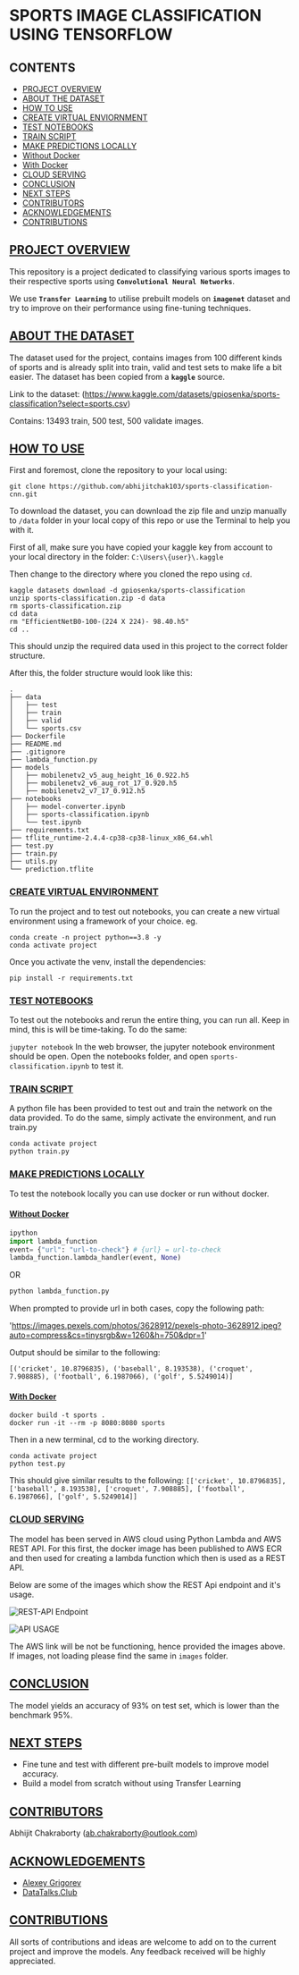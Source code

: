 # SPORTS IMAGE CLASSIFICATION USING TENSORFLOW

## CONTENTS

- [PROJECT OVERVIEW](#project-overview)
- [ABOUT THE DATASET](#about-the-dataset)
- [HOW TO USE](#how-to-use)
 - [CREATE VIRTUAL ENVIORNMENT](#create-virtual-environment)
 - [TEST NOTEBOOKS](#test-notebooks)
 - [TRAIN SCRIPT](#train)
 - [MAKE PREDICTIONS LOCALLY](#use-locally)
  - [Without Docker](#without-docker)
  - [With Docker](#docker)
- [CLOUD SERVING](#cloud-serving)
- [CONCLUSION](#conclusion)
- [NEXT STEPS](#next-steps)
- [CONTRIBUTORS](#contributors)
- [ACKNOWLEDGEMENTS](#acknowledgements)
- [CONTRIBUTIONS](#contributions)

## [PROJECT OVERVIEW](#project-overview)

This repository is a project dedicated to classifying various sports images to their respective sports using __`Convolutional Neural Networks`__.

We use __`Transfer Learning`__ to utilise prebuilt models on __`imagenet`__ dataset and try to improve on their performance using fine-tuning techniques.

## [ABOUT THE DATASET](#about-the-dataset)

The dataset used for the project, contains images from 100 different kinds of sports and is already split into train, valid and test sets to make life a bit easier. The dataset has been copied from a __`kaggle`__ source.

Link to the dataset: (https://www.kaggle.com/datasets/gpiosenka/sports-classification?select=sports.csv)

Contains: 13493 train, 500 test, 500 validate images.

## [HOW TO USE](#how-to-use)

First and foremost, clone the repository to your local using:

`git clone https://github.com/abhijitchak103/sports-classification-cnn.git`

To download the dataset, you can download the zip file and unzip manually to `/data` folder in your local copy of this repo or use the Terminal to help you with it.

First of all, make sure you have copied your kaggle key from account to your local directory in the folder: 
`C:\Users\{user}\.kaggle`

Then change to the directory where you cloned the repo using `cd`.
```
kaggle datasets download -d gpiosenka/sports-classification
unzip sports-classification.zip -d data
rm sports-classification.zip
cd data
rm "EfficientNetB0-100-(224 X 224)- 98.40.h5"
cd ..
```

This should unzip the required data used in this project to the correct folder structure.

After this, the folder structure would look like this:
```
.
├── data
│   ├── test
│   ├── train
│   ├── valid
│   └── sports.csv
├── Dockerfile
├── README.md
├── .gitignore
├── lambda_function.py
├── models
│   ├── mobilenetv2_v5_aug_height_16_0.922.h5
│   ├── mobilenetv2_v6_aug_rot_17_0.920.h5
│   ├── mobilenetv2_v7_17_0.912.h5
├── notebooks
│   ├── model-converter.ipynb
│   ├── sports-classification.ipynb
│   └── test.ipynb
├── requirements.txt
├── tflite_runtime-2.4.4-cp38-cp38-linux_x86_64.whl
├── test.py
├── train.py
├── utils.py
└── prediction.tflite
```

### [CREATE VIRTUAL ENVIRONMENT](#create-virtual-environment)

To run the project and to test out notebooks, you can create a new virtual environment using a framework of your choice. eg.
```
conda create -n project python==3.8 -y
conda activate project
```
Once you activate the venv, install the dependencies:
```
pip install -r requirements.txt
```

### [TEST NOTEBOOKS](#test-notebooks)

To test out the notebooks and rerun the entire thing, you can run all. Keep in mind, this is will be time-taking. 
To do the same:

`
jupyter notebook
`
In the web browser, the jupyter notebook environment should be open. Open the notebooks folder, and open `sports-classification.ipynb` to test it.

### [TRAIN SCRIPT](#train)

A python file has been provided to test out and train the network on the data provided. To do the same, simply activate the environment, and run train.py

```
conda activate project
python train.py
```

### [MAKE PREDICTIONS LOCALLY](#use-locally)

To test the notebook locally you can use docker or run without docker.

#### [Without Docker](#without-docker)

```python
ipython
import lambda_function
event= {"url": "url-to-check"} # {url} = url-to-check
lambda_function.lambda_handler(event, None)
```
OR
```python
python lambda_function.py
```
When prompted to provide url in both cases, copy the following path:

'https://images.pexels.com/photos/3628912/pexels-photo-3628912.jpeg?auto=compress&cs=tinysrgb&w=1260&h=750&dpr=1'

Output should be similar to the following:

`
[('cricket', 10.8796835),
 ('baseball', 8.193538),
 ('croquet', 7.908885),
 ('football', 6.1987066),
 ('golf', 5.5249014)]
`

#### [With Docker](#docker)

```
docker build -t sports .
docker run -it --rm -p 8080:8080 sports
```
Then in a new terminal, cd to the working directory.
```
conda activate project
python test.py
```
This should give similar results to the following:
`[['cricket', 10.8796835],
 ['baseball', 8.193538],
 ['croquet', 7.908885],
 ['football', 6.1987066],
 ['golf', 5.5249014]]`

### [CLOUD SERVING](#cloud-serving)

The model has been served in AWS cloud using Python Lambda and AWS REST API. For this first, the docker image has been
published to AWS ECR and then used for creating a lambda function which then is used as a REST API.

Below are some of the images which show the REST Api endpoint and it's usage.

![REST-API Endpoint](images/api-endpoint.JPG)

![API USAGE](images/using-api-endpoint.JPG)

The AWS link will be not be functioning, hence provided the images above. If images, not loading please find the same in 
`images` folder.

## [CONCLUSION](#conclusion)

The model yields an accuracy of 93% on test set, which is lower than the benchmark 95%. 

## [NEXT STEPS](#next-steps)

- Fine tune and test with different pre-built models to improve model accuracy.
- Build a model from scratch without using Transfer Learning

## [CONTRIBUTORS](#contributors)

Abhijit Chakraborty (ab.chakraborty@outlook.com)

## [ACKNOWLEDGEMENTS](#acknowledgements)

- [Alexey Grigorev](https://github.com/alexeygrigorev)
- [DataTalks.Club](https://datatalks.club/)

## [CONTRIBUTIONS](#contributions)

All sorts of contributions and ideas are welcome to add on to the current project and improve the models. Any feedback received will be highly appreciated.

